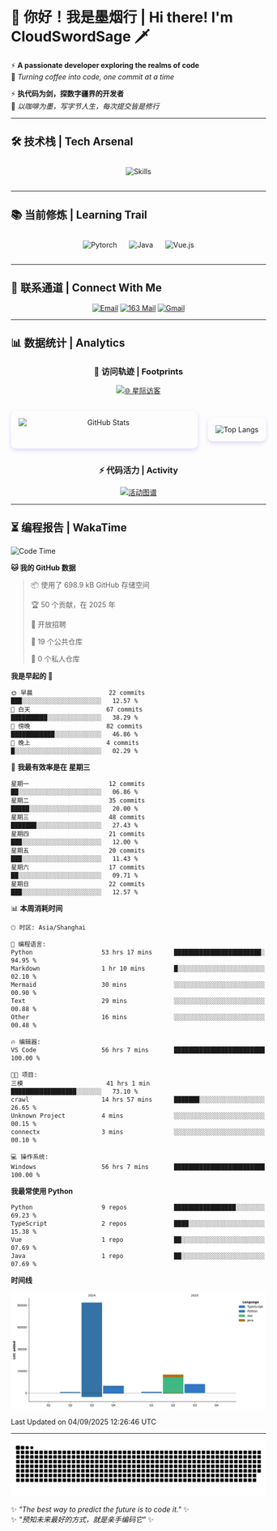 # 🌊 你好！我是墨烟行 | Hi there! I'm CloudSwordSage 🗡️

⚡ **A passionate developer exploring the realms of code**  
🌌 *Turning coffee into code, one commit at a time*

⚡ **执代码为剑，探数字疆界的开发者**  
🌌 *以咖啡为墨，写字节人生，每次提交皆是修行*

---

## 🛠️ 技术栈 | Tech Arsenal

<div align="center" style="margin: 20px 0;">
  <img src="https://skillicons.dev/icons?i=python,linux,git,github,html,css,js,ts" alt="Skills" style="height: 50px; margin: 10px;"/>
</div>

---

## 📚 当前修炼 | Learning Trail

<div align="center" style="margin: 20px 0;">
  <img src="https://img.shields.io/badge/PyTorch-EE4C2C?style=flat-square&logo=pytorch&logoColor=white" alt="Pytorch" style="height: 30px; margin: 10px;"/>
  <img src="https://img.shields.io/badge/Java-007396?style=flat-square&logo=openjdk&logoColor=white" alt="Java" style="height: 30px; margin: 10px;"/>
  <img src="https://img.shields.io/badge/Vue.js-4FC08D?style=flat-square&logo=vue.js&logoColor=white" alt="Vue.js" style="height: 30px; margin: 10px;"/>
</div>

---

## 📮 联系通道 | Connect With Me

<div align="center">
  
[![Email](https://img.shields.io/badge/QQ%20Mail-cloudswordsage@qq.com-168DEA?style=flat-square&logo=tencentqq)](mailto:cloudswordsage@qq.com)
[![163 Mail](https://img.shields.io/badge/163-zlf100518@163.com-DC143C?style=flat-square)](mailto:zlf100518@163.com)
[![Gmail](https://img.shields.io/badge/Gmail-zlf100518@gmail.com-EA4335?style=flat-square&logo=gmail)](mailto:zlf100518@gmail.com)

</div>

---

## 📊 数据统计 | Analytics

<div align="center">

### 🌌 访问轨迹 | Footprints

[![🌐 星际访客](https://count.getloli.com/get/@CloudSwordSage?theme=rule34)](https://github.com/CloudSwordSage)

<div style="display: flex; gap: 20px; margin: 30px 0">
  <img src="https://github-readme-stats.vercel.app/api?username=CloudSwordSage&show_icons=true&theme=midnight-purple&hide_border=true&include_all_commits=true&rank_icon=github&hide=issues&line_height=24" 
       alt="GitHub Stats" 
       style="flex: 1; box-shadow: 0 4px 8px rgba(122,63,247,0.2); border-radius: 10px; padding: 15px;"/>
  
  <img src="https://github-readme-stats.vercel.app/api/top-langs/?username=CloudSwordSage&layout=compact&theme=midnight-purple&hide_border=true&langs_count=6&card_width=300&exclude_repo=AI-Assistant"
       alt="Top Langs"
       style="flex: 1; box-shadow: 0 4px 8px rgba(122,63,247,0.2); border-radius: 10px; padding: 15px;"/>
</div>

### ⚡ 代码活力 | Activity

[![活动图谱](https://github-readme-activity-graph.vercel.app/graph?username=CloudSwordSage&theme=react-dark&hide_border=true&area=true&custom_title=代码能量流%20|%20Contribution%20Flow&radius=12&height=300)](https://github.com/CloudSwordSage)

</div>

---

## ⏳ 编程报告 | WakaTime

<!--START_SECTION:waka-->
![Code Time](http://img.shields.io/badge/Code%20Time-1%2C290%20hrs%2010%20mins-blue)

**🐱 我的 GitHub 数据** 

> 📦  使用了 698.9 kB GitHub 存储空间 
 > 
> 🏆 50 个贡献，在 2025 年
 > 
> 💼 开放招聘
 > 
> 📜 19 个公共仓库 
 > 
> 🔑 0 个私人仓库 
 > 
**我是早起的 🐤** 

```text
🌞 早晨                     22 commits          ███░░░░░░░░░░░░░░░░░░░░░░   12.57 % 
🌆 白天                     67 commits          ██████████░░░░░░░░░░░░░░░   38.29 % 
🌃 傍晚                     82 commits          ████████████░░░░░░░░░░░░░   46.86 % 
🌙 晚上                     4 commits           █░░░░░░░░░░░░░░░░░░░░░░░░   02.29 % 
```
📅 **我最有效率是在 星期三** 

```text
星期一                      12 commits          ██░░░░░░░░░░░░░░░░░░░░░░░   06.86 % 
星期二                      35 commits          █████░░░░░░░░░░░░░░░░░░░░   20.00 % 
星期三                      48 commits          ███████░░░░░░░░░░░░░░░░░░   27.43 % 
星期四                      21 commits          ███░░░░░░░░░░░░░░░░░░░░░░   12.00 % 
星期五                      20 commits          ███░░░░░░░░░░░░░░░░░░░░░░   11.43 % 
星期六                      17 commits          ██░░░░░░░░░░░░░░░░░░░░░░░   09.71 % 
星期日                      22 commits          ███░░░░░░░░░░░░░░░░░░░░░░   12.57 % 
```


📊 **本周消耗时间** 

```text
🕑︎ 时区: Asia/Shanghai

💬 编程语言: 
Python                   53 hrs 17 mins      ████████████████████████░   94.95 % 
Markdown                 1 hr 10 mins        █░░░░░░░░░░░░░░░░░░░░░░░░   02.10 % 
Mermaid                  30 mins             ░░░░░░░░░░░░░░░░░░░░░░░░░   00.90 % 
Text                     29 mins             ░░░░░░░░░░░░░░░░░░░░░░░░░   00.88 % 
Other                    16 mins             ░░░░░░░░░░░░░░░░░░░░░░░░░   00.48 % 

🔥 编辑器: 
VS Code                  56 hrs 7 mins       █████████████████████████   100.00 % 

🐱‍💻 项目: 
三模                       41 hrs 1 min        ██████████████████░░░░░░░   73.10 % 
crawl                    14 hrs 57 mins      ███████░░░░░░░░░░░░░░░░░░   26.65 % 
Unknown Project          4 mins              ░░░░░░░░░░░░░░░░░░░░░░░░░   00.15 % 
connectx                 3 mins              ░░░░░░░░░░░░░░░░░░░░░░░░░   00.10 % 

💻 操作系统: 
Windows                  56 hrs 7 mins       █████████████████████████   100.00 % 
```

**我最常使用 Python** 

```text
Python                   9 repos             █████████████████░░░░░░░░   69.23 % 
TypeScript               2 repos             ████░░░░░░░░░░░░░░░░░░░░░   15.38 % 
Vue                      1 repo              ██░░░░░░░░░░░░░░░░░░░░░░░   07.69 % 
Java                     1 repo              ██░░░░░░░░░░░░░░░░░░░░░░░   07.69 % 
```



**时间线**

![Lines of Code chart](https://raw.githubusercontent.com/CloudSwordSage/CloudSwordSage/main/assets/bar_graph.png)


 Last Updated on 04/09/2025 12:26:46 UTC
<!--END_SECTION:waka-->

---

<div align="center">
  <img src="./assets/github-snake-dark.svg" alt="Contribution Snake" />
</div>

✨ *"The best way to predict the future is to code it."* ✨  
✨ *"预知未来最好的方式，就是亲手编码它"* ✨
